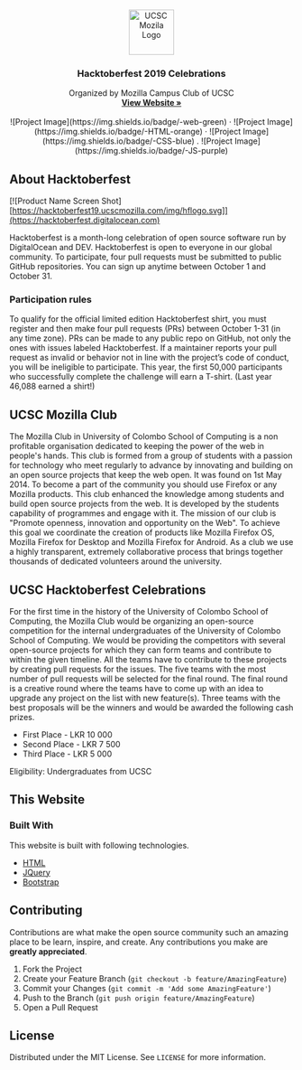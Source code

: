 
<!-- PROJECT LOGO -->
<br />
<p align="center">
  <a href="https://github.com/UCSC-Mozilla-Club">
    <img src="https://hacktoberfest19.ucscmozilla.com/img/UCSCMozillaLogo.png" alt="UCSC Mozila Logo" width="80" height="80">
  </a>

  <h3 align="center">Hacktoberfest 2019 Celebrations</h3>

  <p align="center">
    Organized by Mozilla Campus Club of UCSC
    <br />
    <a href="https://hacktoberfest19.ucscmozilla.com/"><strong>View Website »</strong></a>
    <br />
    <br />
    ![Project Image](https://img.shields.io/badge/-web-green)
    ·
    ![Project Image](https://img.shields.io/badge/-HTML-orange)
    ·
    ![Project Image](https://img.shields.io/badge/-CSS-blue)
    .
    ![Project Image](https://img.shields.io/badge/-JS-purple)
  </p>
</p>




<!-- ABOUT THE PROJECT -->
## About Hacktoberfest

[![Product Name Screen Shot][https://hacktoberfest19.ucscmozilla.com/img/hflogo.svg]](https://hacktoberfest.digitalocean.com)

Hacktoberfest is a month-long celebration of open source software run by DigitalOcean and DEV. Hacktoberfest is open to everyone in our global community. To participate, four pull requests must be submitted to public GitHub repositories. You can sign up anytime between October 1 and October 31.

### Participation rules
To qualify for the official limited edition Hacktoberfest shirt, you must register and then make four pull requests (PRs) between October 1-31 (in any time zone). PRs can be made to any public repo on GitHub, not only the ones with issues labeled Hacktoberfest. If a maintainer reports your pull request as invalid or behavior not in line with the project’s code of conduct, you will be ineligible to participate. This year, the first 50,000 participants who successfully complete the challenge will earn a T-shirt. (Last year 46,088 earned a shirt!)


## UCSC Mozilla Club

The Mozilla Club in University of Colombo School of Computing is a non profitable organisation dedicated to keeping the power of the web in people's hands. This club is formed from a group of students with a passion for technology who meet regularly to advance by innovating and building on an open source projects that keep the web open. It was found on 1st May 2014. To become a part of the community you should use Firefox or any Mozilla products. This club enhanced the knowledge among students and build open source projects from the web. It is developed by the students capability of programmes and engage with it. The mission of our club is "Promote openness, innovation and opportunity on the Web". To achieve this goal we coordinate the creation of products like Mozilla Firefox OS, Mozilla Firefox for Desktop and Mozilla Firefox for Android. As a club we use a highly transparent, extremely collaborative process that brings together thousands of dedicated volunteers around the university.

## UCSC Hacktoberfest Celebrations

For the first time in the history of the University of Colombo School of Computing, the Mozilla Club would be organizing an open-source competition for the internal undergraduates of the University of Colombo School of Computing.
We would be providing the competitors with several open-source projects for which they can form teams and contribute to within the given timeline. All the teams have to contribute to these projects by creating pull requests for the issues. The five teams with the most number of pull requests will be selected for the final round.
The final round is a creative round where the teams have to come up with an idea to upgrade any project on the list with new feature(s). Three teams with the best proposals will be the winners and would be awarded the following cash prizes.
* First Place - LKR 10 000
* Second Place - LKR 7 500
* Third Place - LKR 5 000

Eligibility: Undergraduates from UCSC



## This Website

### Built With
This website is built with following technologies.
* [HTML](https://getbootstrap.com)
* [JQuery](https://jquery.com)
* [Bootstrap](https://getbootstrap.com)


<!-- CONTRIBUTING -->
## Contributing

Contributions are what make the open source community such an amazing place to be learn, inspire, and create. Any contributions you make are **greatly appreciated**.

1. Fork the Project
2. Create your Feature Branch (`git checkout -b feature/AmazingFeature`)
3. Commit your Changes (`git commit -m 'Add some AmazingFeature'`)
4. Push to the Branch (`git push origin feature/AmazingFeature`)
5. Open a Pull Request



<!-- LICENSE -->
## License

Distributed under the MIT License. See `LICENSE` for more information.

